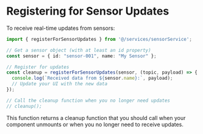 
# Registering for Sensor Updates

To receive real-time updates from sensors:

```typescript
import { registerForSensorUpdates } from '@/services/sensorService';

// Get a sensor object (with at least an id property)
const sensor = { id: "sensor-001", name: "My Sensor" };

// Register for updates
const cleanup = registerForSensorUpdates(sensor, (topic, payload) => {
  console.log(`Received data from ${sensor.name}:`, payload);
  // Update your UI with the new data
});

// Call the cleanup function when you no longer need updates
// cleanup();
```

This function returns a cleanup function that you should call when your component unmounts or when you no longer need to receive updates.
